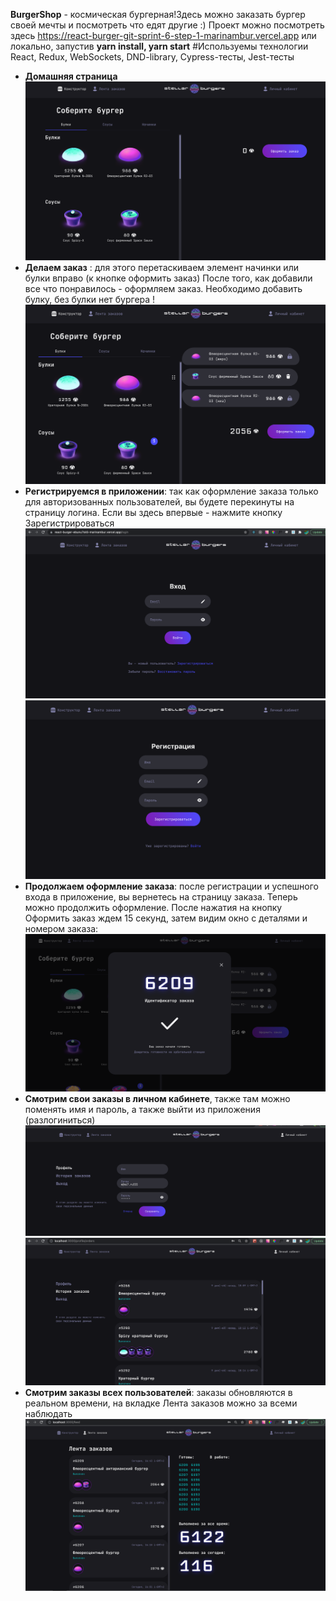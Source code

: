 **BurgerShop** - космическая бургерная!Здесь можно заказать бургер своей мечты и посмотреть что едят другие :)
Проект можно посмотреть здесь https://react-burger-git-sprint-6-step-1-marinambur.vercel.app или локально, запустив  **yarn install, yarn start**
#Используемы технологии 
React, Redux, WebSockets, DND-library, Cypress-тесты, Jest-тесты
- **Домашняя страница**
![img.png](img.png)
- **Делаем заказ** : для этого перетаскиваем элемент начинки или булки вправо (к кнопке оформить заказ)
После того, как добавили все что понравилось - оформляем заказ. Необходимо добавить булку, без булки нет бургера !
![img_1.png](img_1.png)
- **Регистрируемся в приложении**: так как оформление заказа только для авторизованных пользователей, вы будете перекинуты на страницу логина. Если вы здесь впервые - нажмите кнопку Зарегистрироваться 
![img_2.png](img_2.png)
![img_3.png](img_3.png)
- **Продолжаем оформление заказа**: после регистрации и успешного входа в приложение, вы вернетесь на страницу заказа. Теперь можно продолжить оформление. После нажатия на кнопку Оформить заказ ждем 15 секунд, затем видим окно с деталями и номером заказа:
![img_4.png](img_4.png)
- **Смотрим свои заказы в личном кабинете**, также там можно поменять имя и пароль, а также выйти из приложения (разлогиниться)
![img_6.png](img_6.png)
![img_7.png](img_7.png)
- **Смотрим заказы всех пользователей**: заказы обновляются в реальном времени, на вкладке Лента заказов можно за всеми наблюдать
![img_8.png](img_8.png)
